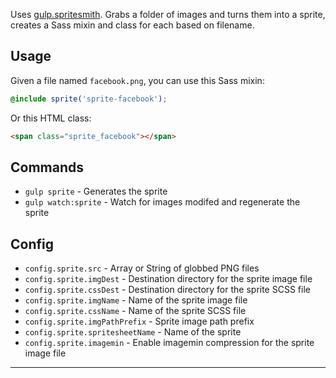 Uses [gulp.spritesmith](https://github.com/twolfson/gulp.spritesmith). Grabs a folder of images and turns them into a sprite, creates a Sass mixin and class for each based on filename.

## Usage

Given a file named `facebook.png`, you can use this Sass mixin:

```scss
@include sprite('sprite-facebook');
```

Or this HTML class:

```html
<span class="sprite_facebook"></span>
```

## Commands

- `gulp sprite` - Generates the sprite
- `gulp watch:sprite` - Watch for images modifed and regenerate the sprite

## Config

- `config.sprite.src` - Array or String of globbed PNG files
- `config.sprite.imgDest` - Destination directory for the sprite image file
- `config.sprite.cssDest` - Destination directory for the sprite SCSS file
- `config.sprite.imgName` - Name of the sprite image file
- `config.sprite.cssName` - Name of the sprite SCSS file
- `config.sprite.imgPathPrefix` - Sprite image path prefix
- `config.sprite.spritesheetName` - Name of the sprite
- `config.sprite.imagemin` - Enable imagemin compression for the sprite image file

---
